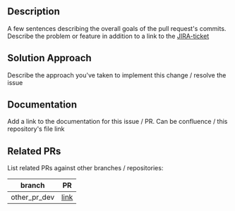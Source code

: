 ## Description
A few sentences describing the overall goals of the pull request's commits. 
Describe the problem or feature in addition to a link to the [JIRA-ticket](https://perzoinc.atlassian.net/browse/JIRA-ticket)

## Solution Approach
Describe the approach you've taken to implement this change / resolve the issue

## Documentation
Add a link to the documentation for this issue / PR. Can be confluence / this repository's file link

## Related PRs
List related PRs against other branches / repositories:

branch | PR
------ | ------
other_pr_dev | [link]()
